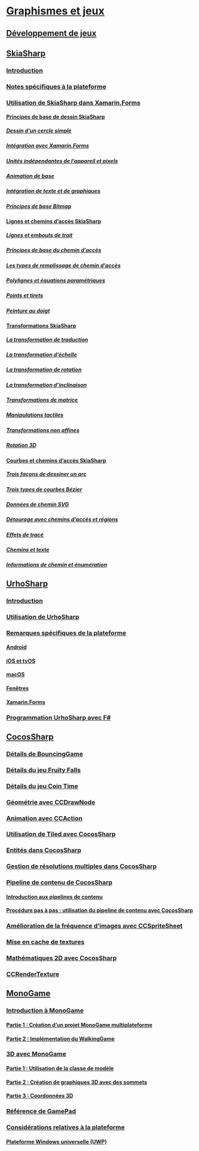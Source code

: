 # [Graphismes et jeux](index.yml)
## [Développement de jeux](game-development/index.md)
## [SkiaSharp](skiasharp/index.md)
### [Introduction](skiasharp/introduction.md)
### [Notes spécifiques à la plateforme](skiasharp/platform.md)



### [Utilisation de SkiaSharp dans Xamarin.Forms](~/xamarin-forms/user-interface/graphics/skiasharp/index.md)
#### [Principes de base de dessin SkiaSharp](~/xamarin-forms/user-interface/graphics/skiasharp/basics/index.md)
##### [Dessin d’un cercle simple](~/xamarin-forms/user-interface/graphics/skiasharp/basics/circle.md)
##### [Intégration avec Xamarin.Forms](~/xamarin-forms/user-interface/graphics/skiasharp/basics/integration.md)
##### [Unités indépendantes de l’appareil et pixels](~/xamarin-forms/user-interface/graphics/skiasharp/basics/pixels.md)
##### [Animation de base](~/xamarin-forms/user-interface/graphics/skiasharp/basics/animation.md)
##### [Intégration de texte et de graphiques](~/xamarin-forms/user-interface/graphics/skiasharp/basics/text.md)
##### [Principes de base Bitmap](~/xamarin-forms/user-interface/graphics/skiasharp/basics/bitmaps.md)
#### [Lignes et chemins d’accès SkiaSharp](~/xamarin-forms/user-interface/graphics/skiasharp/paths/index.md)
##### [Lignes et embouts de trait](~/xamarin-forms/user-interface/graphics/skiasharp/paths/lines.md)
##### [Principes de base du chemin d’accès](~/xamarin-forms/user-interface/graphics/skiasharp/paths/paths.md)
##### [Les types de remplissage de chemin d’accès](~/xamarin-forms/user-interface/graphics/skiasharp/paths/fill-types.md)
##### [Polylignes et équations paramétriques](~/xamarin-forms/user-interface/graphics/skiasharp/paths/polylines.md)
##### [Points et tirets](~/xamarin-forms/user-interface/graphics/skiasharp/paths/dots.md)
##### [Peinture au doigt](~/xamarin-forms/user-interface/graphics/skiasharp/paths/finger-paint.md)
#### [Transformations SkiaSharp](~/xamarin-forms/user-interface/graphics/skiasharp/transforms/index.md)
##### [La transformation de traduction](~/xamarin-forms/user-interface/graphics/skiasharp/transforms/translate.md)
##### [La transformation d’échelle](~/xamarin-forms/user-interface/graphics/skiasharp/transforms/scale.md)
##### [La transformation de rotation](~/xamarin-forms/user-interface/graphics/skiasharp/transforms/rotate.md)
##### [La transformation d’inclinaison](~/xamarin-forms/user-interface/graphics/skiasharp/transforms/skew.md)
##### [Transformations de matrice](~/xamarin-forms/user-interface/graphics/skiasharp/transforms/matrix.md)
##### [Manipulations tactiles](~/xamarin-forms/user-interface/graphics/skiasharp/transforms/touch.md)
##### [Transformations non affines](~/xamarin-forms/user-interface/graphics/skiasharp/transforms/non-affine.md)
##### [Rotation 3D](~/xamarin-forms/user-interface/graphics/skiasharp/transforms/3d-rotation.md)
#### [Courbes et chemins d’accès SkiaSharp](~/xamarin-forms/user-interface/graphics/skiasharp/curves/index.md)
##### [Trois façons de dessiner un arc](~/xamarin-forms/user-interface/graphics/skiasharp/curves/arcs.md)
##### [Trois types de courbes Bézier](~/xamarin-forms/user-interface/graphics/skiasharp/curves/beziers.md)
##### [Données de chemin SVG](~/xamarin-forms/user-interface/graphics/skiasharp/curves/path-data.md)
##### [Détourage avec chemins d’accès et régions](~/xamarin-forms/user-interface/graphics/skiasharp/curves/clipping.md)
##### [Effets de tracé](~/xamarin-forms/user-interface/graphics/skiasharp/curves/effects.md)
##### [Chemins et texte](~/xamarin-forms/user-interface/graphics/skiasharp/curves/text-paths.md)
##### [Informations de chemin et énumération](~/xamarin-forms/user-interface/graphics/skiasharp/curves/information.md)


## [UrhoSharp](urhosharp/index.md)
### [Introduction](urhosharp/introduction.md)
### [Utilisation de UrhoSharp](urhosharp/using.md)
### [Remarques spécifiques de la plateforme](urhosharp/platform/index.md)
#### [Android](urhosharp/platform/android.md)
#### [iOS et tvOS](urhosharp/platform/ios.md)
#### [macOS](urhosharp/platform/mac.md)
#### [Fenêtres](urhosharp/platform/windows.md)
#### [Xamarin.Forms](urhosharp/platform/xamarin-forms.md)
### [Programmation UrhoSharp avec F#](urhosharp/fsharp.md)
## [CocosSharp](cocossharp/index.md)
### [Détails de BouncingGame](cocossharp/bouncing-game.md)
### [Détails du jeu Fruity Falls](cocossharp/fruity-falls.md)
### [Détails du jeu Coin Time](cocossharp/cointime.md)
### [Géométrie avec CCDrawNode](cocossharp/ccdrawnode.md)
### [Animation avec CCAction](cocossharp/ccaction.md)
### [Utilisation de Tiled avec CocosSharp](cocossharp/tiled.md)
### [Entités dans CocosSharp](cocossharp/entities.md)
### [Gestion de résolutions multiples dans CocosSharp](cocossharp/resolutions.md)
### [Pipeline de contenu de CocosSharp](cocossharp/content-pipeline/index.md)
#### [Introduction aux pipelines de contenu](cocossharp/content-pipeline/introduction.md)
#### [Procédure pas à pas : utilisation du pipeline de contenu avec CocosSharp](cocossharp/content-pipeline/walkthrough.md)
### [Amélioration de la fréquence d’images avec CCSpriteSheet](cocossharp/ccspritesheet.md)
### [Mise en cache de textures](cocossharp/texture-cache.md)
### [Mathématiques 2D avec CocosSharp](cocossharp/math.md)
### [CCRenderTexture](cocossharp/ccrendertexture.md)
## [MonoGame](monogame/index.md)
### [Introduction à MonoGame](monogame/introduction/index.md)
#### [Partie 1 : Création d’un projet MonoGame multiplateforme](monogame/introduction/part1.md)
#### [Partie 2 : Implémentation du WalkingGame](monogame/introduction/part2.md)
### [3D avec MonoGame](monogame/3d/index.md)
#### [Partie 1 : Utilisation de la classe de modèle](monogame/3d/part1.md)
#### [Partie 2 : Création de graphiques 3D avec des sommets](monogame/3d/part2.md)
#### [Partie 3 : Coordonnées 3D](monogame/3d/part3.md)
### [Référence de GamePad](monogame/input.md)
### [Considérations relatives à la plateforme](monogame/platforms/index.md)
#### [Plateforme Windows universelle (UWP)](monogame/platforms/uwp.md)

